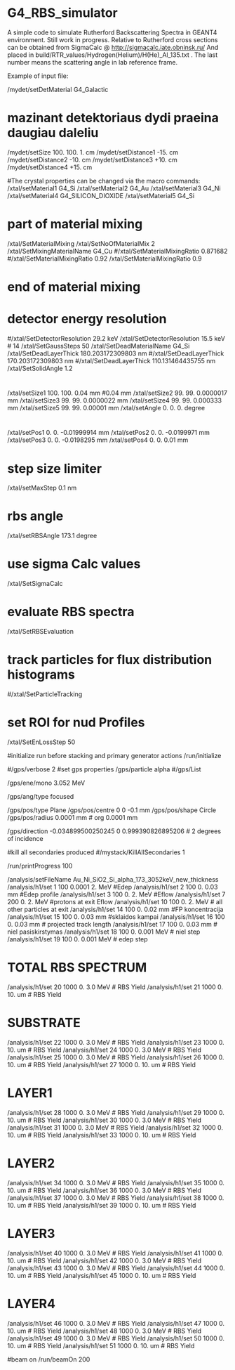 # G4_RBS_simulator
A simple code to simulate Rutherford Backscattering Spectra in GEANT4 environment. Still work in progress. 
Relative to Rutherford cross sections can be obtained from SigmaCalc @ http://sigmacalc.iate.obninsk.ru/
And placed in build/RTR_values/Hydrogen(Helium)/H(He)_Al_135.txt . The last number means the scattering angle in lab reference frame.


Example of input file:

/mydet/setDetMaterial G4_Galactic
# mazinant detektoriaus dydi praeina daugiau daleliu
/mydet/setSize 100. 100. 1. cm
/mydet/setDistance1 -15. cm
/mydet/setDistance2  -10. cm
/mydet/setDistance3  +10. cm
/mydet/setDistance4  +15. cm

#The crystal properties can be changed via the macro commands:
/xtal/setMaterial1 G4_Si
/xtal/setMaterial2 G4_Au
/xtal/setMaterial3 G4_Ni
/xtal/setMaterial4 G4_SILICON_DIOXIDE
/xtal/setMaterial5 G4_Si
# part of material mixing
/xtal/SetMaterialMixing
/xtal/SetNoOfMaterialMix 2
/xtal/SetMixingMaterialName G4_Cu
#/xtal/SetMaterialMixingRatio 0.871682
#/xtal/SetMaterialMixingRatio 0.92
/xtal/SetMaterialMixingRatio 0.9
# end of material mixing
# detector energy resolution
#/xtal/SetDetectorResolution 29.2 keV
/xtal/SetDetectorResolution 15.5 keV # 14
/xtal/SetGaussSteps 50
/xtal/SetDeadMaterialName G4_Si
/xtal/SetDeadLayerThick 180.203172309803 nm
#/xtal/SetDeadLayerThick 170.203172309803 nm
#/xtal/SetDeadLayerThick 110.131464435755 nm
/xtal/SetSolidAngle 1.2


# 
/xtal/setSize1 100. 100. 0.04 mm #0.04 mm 
/xtal/setSize2  99. 99. 0.0000017 mm 
/xtal/setSize3  99. 99. 0.0000022 mm 
/xtal/setSize4  99. 99. 0.000333 mm 
/xtal/setSize5  99. 99. 0.00001 mm 
/xtal/setAngle 0. 0. 0. degree
#
/xtal/setPos1 0. 0. -0.01999914 mm
/xtal/setPos2 0. 0. -0.0199971 mm
/xtal/setPos3 0. 0. -0.0198295 mm
/xtal/setPos4 0. 0. 0.01 mm
#
# step size limiter
/xtal/setMaxStep 0.1 nm
# rbs angle
/xtal/setRBSAngle 173.1 degree
# use sigma Calc values
/xtal/SetSigmaCalc
# evaluate RBS spectra
/xtal/SetRBSEvaluation
# track particles for flux distribution histograms
#/xtal/SetParticleTracking
# set ROI for nud Profiles
/xtal/SetEnLossStep 50


#initialize run before stacking and primary generator actions
/run/initialize 

#/gps/verbose 2
#set gps properties
/gps/particle alpha
#/gps/List

/gps/ene/mono 3.052 MeV


/gps/ang/type focused


/gps/pos/type Plane
/gps/pos/centre 0 0 -0.1 mm
/gps/pos/shape Circle
/gps/pos/radius 0.0001 mm # org 0.0001 mm


/gps/direction -0.034899500250245 0 0.999390826895206 # 2 degrees of incidence





#kill all secondaries produced
#/mystack/KillAllSecondaries 1

/run/printProgress 100

/analysis/setFileName Au_Ni_SiO2_Si_alpha_173_3052keV_new_thickness
/analysis/h1/set 1  100  0.0001 2. MeV #Edep
/analysis/h1/set 2 100  0.   0.03 mm	#Edep profile
/analysis/h1/set 3  100  0. 2. MeV	#Eflow
/analysis/h1/set 7  200  0. 2. MeV 	#protons at exit Eflow
/analysis/h1/set 10 100 0. 2. MeV 	# all other particles at exit
/analysis/h1/set 14  100  0. 0.02 mm #FP koncentracija
/analysis/h1/set 15  100  0. 0.03 mm #sklaidos kampai
/analysis/h1/set 16  100  0. 0.03 mm # projected track length
/analysis/h1/set 17  100  0. 0.03 mm # niel pasiskirstymas
/analysis/h1/set 18  100  0. 0.001 MeV # niel step
/analysis/h1/set 19  100  0. 0.001 MeV # edep step
# TOTAL RBS SPECTRUM
/analysis/h1/set 20  1000  0. 3.0 MeV  # RBS Yield
/analysis/h1/set 21  1000  0. 10. um  # RBS Yield
# SUBSTRATE
/analysis/h1/set 22  1000  0. 3.0 MeV  # RBS Yield
/analysis/h1/set 23  1000  0. 10. um  # RBS Yield
/analysis/h1/set 24  1000  0. 3.0 MeV  # RBS Yield
/analysis/h1/set 25  1000  0. 3.0 MeV  # RBS Yield
/analysis/h1/set 26  1000  0. 10. um  # RBS Yield
/analysis/h1/set 27  1000  0. 10. um  # RBS Yield
# LAYER1
/analysis/h1/set 28  1000  0. 3.0 MeV  # RBS Yield
/analysis/h1/set 29  1000  0. 10. um  # RBS Yield
/analysis/h1/set 30  1000  0. 3.0 MeV  # RBS Yield
/analysis/h1/set 31  1000  0. 3.0 MeV  # RBS Yield
/analysis/h1/set 32  1000  0. 10. um  # RBS Yield
/analysis/h1/set 33  1000  0. 10. um  # RBS Yield
# LAYER2
/analysis/h1/set 34  1000  0. 3.0 MeV  # RBS Yield
/analysis/h1/set 35  1000  0. 10. um  # RBS Yield
/analysis/h1/set 36  1000  0. 3.0 MeV  # RBS Yield
/analysis/h1/set 37  1000  0. 3.0 MeV  # RBS Yield
/analysis/h1/set 38  1000  0. 10. um  # RBS Yield
/analysis/h1/set 39  1000  0. 10. um  # RBS Yield
# LAYER3
/analysis/h1/set 40  1000  0. 3.0 MeV  # RBS Yield
/analysis/h1/set 41  1000  0. 10. um  # RBS Yield
/analysis/h1/set 42  1000  0. 3.0 MeV  # RBS Yield
/analysis/h1/set 43  1000  0. 3.0 MeV  # RBS Yield
/analysis/h1/set 44  1000  0. 10. um  # RBS Yield
/analysis/h1/set 45  1000  0. 10. um  # RBS Yield
# LAYER4
/analysis/h1/set 46  1000  0. 3.0 MeV  # RBS Yield
/analysis/h1/set 47  1000  0. 10. um  # RBS Yield
/analysis/h1/set 48  1000  0. 3.0 MeV  # RBS Yield
/analysis/h1/set 49  1000  0. 3.0 MeV  # RBS Yield
/analysis/h1/set 50  1000  0. 10. um  # RBS Yield
/analysis/h1/set 51  1000  0. 10. um  # RBS Yield

#beam on
/run/beamOn 200
